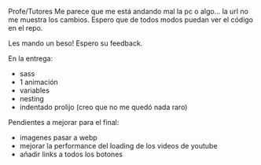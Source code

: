 Profe/Tutores
Me parece que me está andando mal la pc o algo... la url no me muestra los cambios.
Espero que de todos modos puedan ver el código en el repo.

Les mando un beso!
Espero su feedback.

En la entrega: 
- sass
- 1 animación
- variables
- nesting
- indentado prolijo (creo que no me quedó nada raro)

Pendientes a mejorar para el final:
- imagenes pasar a webp
- mejorar la performance del loading de los videos de youtube
- añadir links a todos los botones
